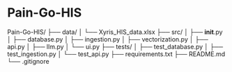 # Pain-Go-HIS
Pain-Go-HIS/
├── data/
│   └── Xyris_HIS_data.xlsx
├── src/
│   ├── __init__.py
│   ├── database.py
│   ├── ingestion.py
│   ├── vectorization.py
│   ├── api.py
│   ├── llm.py
│   └── ui.py
├── tests/
│   ├── test_database.py
│   ├── test_ingestion.py
│   └── test_api.py
├── requirements.txt
├── README.md
└── .gitignore
